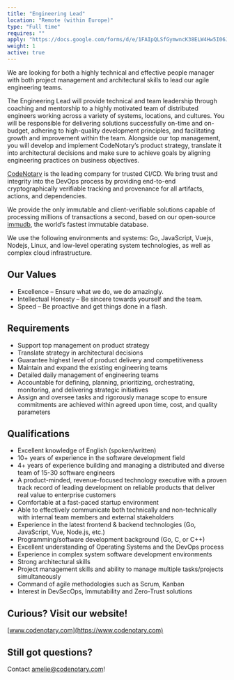 ```yaml
---
title: "Engineering Lead"
location: "Remote (within Europe)" 
type: "Full time" 
requires: "" 
apply: "https://docs.google.com/forms/d/e/1FAIpQLSfGymwncK38ELW4Hw5I06JWUYMGOUiEjA4oIEO3qAfWBtgexw/viewform?usp=sf_link"
weight: 1
active: true
---
```


We are looking for both a highly technical and effective people manager with both project management and architectural skills to lead our agile engineering teams.

The Engineering Lead will provide technical and team leadership through coaching and mentorship to a highly motivated team of distributed engineers working across a variety of systems, locations, and cultures. You will be responsible for delivering solutions successfully on-time and on-budget, adhering to high-quality development principles, and facilitating growth and improvement within the team. Alongside our top management, you will develop and implement CodeNotary’s product strategy, translate it into architectural decisions and make sure to achieve goals by aligning engineering practices on business objectives.

[CodeNotary](https://codenotary.com/) is the leading company for trusted CI/CD. We bring trust and integrity into the DevOps process by providing end-to-end cryptographically verifiable tracking and provenance for all artifacts, actions, and dependencies.

We provide the only immutable and client-verifiable solutions capable of processing millions of transactions a second, based on our open-source [immudb](https://codenotary.com/technologies/immudb/), the world’s fastest immutable database.

We use the following environments and systems: Go, JavaScript, Vuejs, Nodejs, Linux, and low-level operating system technologies, as well as complex cloud infrastructure.

## Our Values

- Excellence – Ensure what we do, we do amazingly.
- Intellectual Honesty – Be sincere towards yourself and the team.
- Speed – Be proactive and get things done in a flash.


## Requirements

- Support top management on product strategy
- Translate strategy in architectural decisions
- Guarantee highest level of product delivery and competitiveness
- Maintain and expand the existing engineering teams
- Detailed daily management of engineering teams
- Accountable for defining, planning, prioritizing, orchestrating, monitoring, and delivering strategic initiatives
- Assign and oversee tasks and rigorously manage scope to ensure commitments are achieved within agreed upon time, cost, and quality parameters


## Qualifications

- Excellent knowledge of English (spoken/written)
- 10+ years of experience in the software development field
- 4+ years of experience building and managing a distributed and diverse team of 15-30 software engineers
- A product-minded, revenue-focused technology executive with a proven track record of leading development on reliable products that deliver real value to enterprise customers
- Comfortable at a fast-paced startup environment
- Able to effectively communicate both technically and non-technically with internal team members and external stakeholders
- Experience in the latest frontend & backend technologies (Go, JavaScript, Vue, Node.js, etc.)
- Programming/software development background (Go, C, or C++)
- Excellent understanding of Operating Systems and the DevOps process
- Experience in complex system software development environments
- Strong architectural skills
- Project management skills and ability to manage multiple tasks/projects simultaneously
- Command of agile methodologies such as Scrum, Kanban
- Interest in DevSecOps, Immutability and Zero-Trust solutions


## Curious? Visit our website!
[www.codenotary.com](https://www.codenotary.com)


## Still got questions?

Contact [amelie@codenotary.com](mailto:amelie@codenotary.com?subject=[Hiring][Engineering-Lead])!
